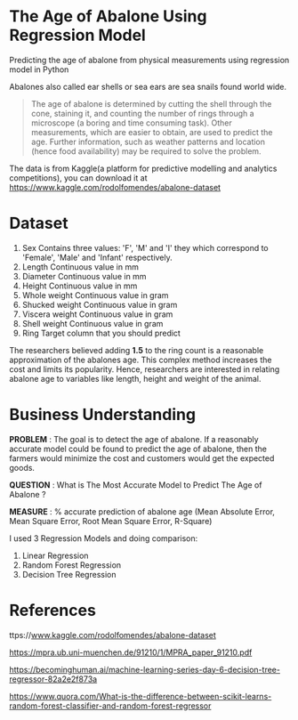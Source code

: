 # The Age of Abalone Using Regression Model
Predicting the age of abalone from physical measurements using regression model in Python

Abalones also called ear shells or sea ears are sea snails found world wide. 

> The age of abalone is determined by cutting the shell through the cone, staining it, and counting the number of rings through a microscope (a boring and time consuming task). Other measurements, which are easier to obtain, are used to predict the age. Further information, such as weather patterns and location (hence food availability) may be required to solve the problem.

The data is from Kaggle(a platform for predictive modelling and analytics competitions), you can download it at https://www.kaggle.com/rodolfomendes/abalone-dataset

# Dataset
1.  Sex
    Contains three values: 'F', 'M' and 'I' they which correspond to 'Female', 'Male' and 'Infant' respectively.
2.  Length
    Continuous value in mm
3.  Diameter
    Continuous value in mm
4.  Height
    Continuous value in mm
5.  Whole weight
    Continuous value in gram
6.  Shucked weight
    Continuous value in gram
7.  Viscera weight
    Continuous value in gram
8.  Shell weight
    Continuous value in gram
9.  Ring
    Target column that you should predict
    
The researchers believed adding **1.5** to the ring count is a reasonable approximation of the abalones age. This complex method increases the cost and limits its popularity. Hence, researchers are interested in relating abalone age to variables like length, height and weight of the animal.
   
# Business Understanding
**PROBLEM** : The goal is to detect the age of abalone. If a reasonably accurate model could be found to predict the age of abalone, then the farmers would minimize the cost and customers would get the expected goods.

**QUESTION** : What is The Most Accurate Model to Predict The Age of Abalone ?

**MEASURE** : % accurate prediction of abalone age (Mean Absolute Error, Mean Square Error, Root Mean Square Error, R-Square)

I used 3 Regression Models and doing comparison:
1.  Linear Regression
2.  Random Forest Regression
3.  Decision Tree Regression

# References
ttps://www.kaggle.com/rodolfomendes/abalone-dataset

https://mpra.ub.uni-muenchen.de/91210/1/MPRA_paper_91210.pdf

https://becominghuman.ai/machine-learning-series-day-6-decision-tree-regressor-82a2e2f873a

https://www.quora.com/What-is-the-difference-between-scikit-learns-random-forest-classifier-and-random-forest-regressor
